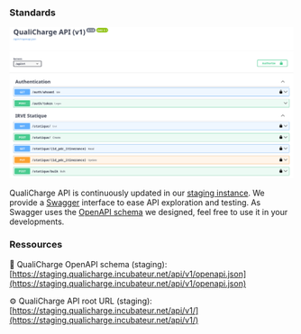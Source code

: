 ### Standards

![Swagger UI screenshot](../img/QualiCharge-Swagger.png "QualiCharge Swagger")

QualiCharge API is continuously updated in our
[staging instance](https://staging.qualicharge.incubateur.net/api/v1/docs/). We
provide a [Swagger](https://swagger.io/docs/) interface to ease API exploration
and testing. As Swagger uses the
[OpenAPI schema](https://swagger.io/specification/) we designed, feel free to
use it in your developments.

### Ressources

:book: QualiCharge OpenAPI schema (staging):
[https://staging.qualicharge.incubateur.net/api/v1/openapi.json](https://staging.qualicharge.incubateur.net/api/v1/openapi.json)

:gear: QualiCharge API root URL (staging):
[https://staging.qualicharge.incubateur.net/api/v1/](https://staging.qualicharge.incubateur.net/api/v1/)
